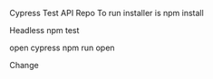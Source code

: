 Cypress Test API Repo
To run installer is 
npm install

Headless
npm test

open cypress 
npm run open

Change